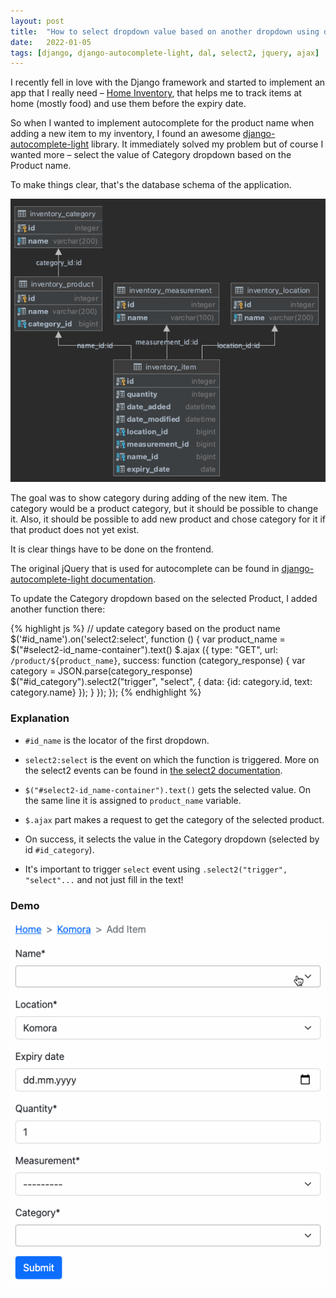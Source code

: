 ```yaml
---
layout: post
title:  "How to select dropdown value based on another dropdown using django-autocomplete-light"
date:   2022-01-05
tags: [django, django-autocomplete-light, dal, select2, jquery, ajax]
---
```


I recently fell in love with the Django framework and started to implement an app that I really need –
[Home Inventory][home-inventory-repo], that helps me to track items at home (mostly food) and use them before 
the expiry date.

So when I wanted to implement autocomplete for the product name when adding a new item to my inventory,
I found an awesome [django-autocomplete-light][dal-repo] library. It immediately solved my problem but of course I
wanted more – select the value of Category dropdown based on the Product name.

<!--more-->

To make things clear, that's the database schema of the application.

![Home Inventory database schema](/assets/img/2022-01-05-django-dal-dropdown-ajax/inventory_db_schema.png 
"Home Inventory database schema")

The goal was to show category during adding of the new item. The category would be a product category, but it should be
possible to change it. Also, it should be possible to add new product and chose category for it if that product does not
yet exist.

It is clear things have to be done on the frontend.

The original jQuery that is used for autocomplete can be found in [django-autocomplete-light documentation][dal-jquery].

To update the Category dropdown based on the selected Product, I added another function there:

{% highlight js %}
// update category based on the product name
$('#id_name').on('select2:select', function () {
    var product_name = $("#select2-id_name-container").text()
    $.ajax
    ({
        type: "GET",
        url: `/product/${product_name}`,
        success: function (category_response) {
            var category = JSON.parse(category_response)
            $("#id_category").select2("trigger", "select", {
                data: {id: category.id, text: category.name}
            });
        }
    });
});
{% endhighlight %}

### Explanation
* `#id_name` is the locator of the first dropdown. 
* `select2:select` is the event on which the function is triggered. More on the select2 events can be
  found in [the select2 documentation][select2-events].
  
* `$("#select2-id_name-container").text()` gets the selected value. On the same line it is assigned to
  `product_name` variable.
  
* `$.ajax` part makes a request to get the category of the selected product.

* On success, it selects the value in the Category dropdown (selected by id `#id_category`).

* It's important to trigger `select` event using `.select2("trigger", "select"...` and not just fill
  in the text!


### Demo
![Home Inventory database schema](/assets/img/2022-01-05-django-dal-dropdown-ajax/demo.gif 
"Home Inventory database schema")


[home-inventory-repo]: https://github.com/lina-is-here/home_inventory
[dal-repo]: https://github.com/yourlabs/django-autocomplete-light
[dal-jquery]: https://django-autocomplete-light.readthedocs.io/en/master/tutorial.html#using-autocompletes-outside-the-admin
[select2-events]: https://select2.org/programmatic-control/events
